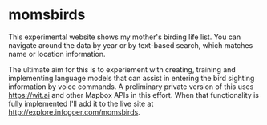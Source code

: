 # momsbirds

This experimental website shows my mother's birding life list. You can navigate around the data by year or by text-based search, which matches name or location information.

The ultimate aim for this is to experiement with creating, training and implementing language models that can assist in entering the bird sighting information by voice commands. A preliminary private version of this uses https://wit.ai and other Mapbox APIs in this effort. When that functionality is fully implemented I'll add it to the live site at http://explore.infogoer.com/momsbirds.
